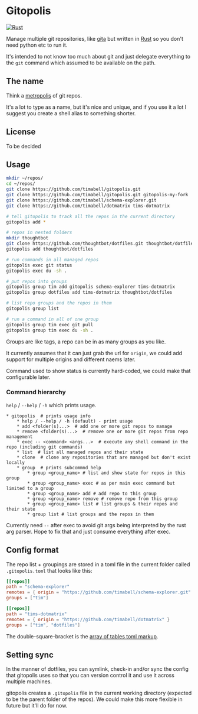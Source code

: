 # Gitopolis

[![Rust](https://github.com/timabell/gitopolis/actions/workflows/rust.yml/badge.svg)](https://github.com/timabell/gitopolis/actions/workflows/main.yml)

Manage multiple git repositories, like [gita](https://github.com/nosarthur/gita) but written in [Rust](https://www.rust-lang.org/) so you don't need python etc to run it.

It's intended to not know too much about git and just delegate everything to the `git` command which assumed to be available on the path.

## The name

Think a [metropolis](https://en.wikipedia.org/wiki/Metropolis) of git repos.

It's a lot to type as a name, but it's nice and unique, and if you use it a lot I suggest you create a shell alias to something shorter.

## License

To be decided

## Usage

```sh
mkdir ~/repos/
cd ~/repos/
git clone https://github.com/timabell/gitopolis.git
git clone https://github.com/timabell/gitopolis.git gitopolis-my-fork
git clone https://github.com/timabell/schema-explorer.git
git clone https://github.com/timabell/dotmatrix tims-dotmatrix

# tell gitopolis to track all the repos in the current directory
gitopolis add *

# repos in nested folders
mkdir thoughtbot
git clone https://github.com/thoughtbot/dotfiles.git thoughtbot/dotfiles
gitopolis add thoughtbot/dotfiles

# run commands in all managed repos
gitopolis exec git status
gitopolis exec du -sh .

# put repos into groups
gitopolis group tim add gitopolis schema-explorer tims-dotmatrix
gitopolis group dotfiles add tims-dotmatrix thoughtbot/dotfiles

# list repo groups and the repos in them
gitopolis group list

# run a command in all of one group
gitopolis group tim exec git pull
gitopolis group tim exec du -sh .
```

Groups are like tags, a repo can be in as many groups as you like.

It currently assumes that it can just grab the url for `origin`, we could add support for multiple origins and different naems later.

Command used to show status is currently hard-coded, we could make that configurable later.

### Command hierarchy

`help` / `--help` / `-h` which prints usage.

```
* gitopolis  # prints usage info
	* help / --help / -h (default) - print usage
	* add <folder(s)...>  # add one or more git repos to manage
	* remove <folder(s)...>  # remove one or more git repos from repo management
	* exec -- <command> <args...>  # execute any shell command in the repo (including git commands)
	* list  # list all managed repos and their state
	* clone  # clone any repositories that are managed but don't exist locally
	* group  # prints subcommnd help
		* group <group_name> # list and show state for repos in this group
		* group <group_name> exec # as per main exec command but limited to a group
		* group <group_name> add # add repo to this group
		* group <group_name> remove # remove repo from this group
		* group <group_name> list # list groups & their repos and their state
		* group list # list groups and the repos in them
```

Currently need `--` after exec to avoid git args being interpreted by the rust arg parser. Hope to fix that and just consume everything after exec. 

## Config format

The repo list + groupings are stored in a toml file in the current folder called `.gitopolis.toml` that looks like this:

```toml
[[repos]]
path = "schema-explorer"
remotes = { origin = "https://github.com/timabell/schema-explorer.git" }
groups = ["tim"]

[[repos]]
path = "tims-dotmatrix"
remotes = { origin = "https://github.com/timabell/dotmatrix" }
groups = ["tim", "dotfiles"]
```

The double-square-bracket is the [array of tables toml markup](https://toml.io/en/v1.0.0#array-of-tables).

## Setting sync

In the manner of dotfiles, you can symlink, check-in and/or sync the config that gitopolis uses so that you can version control it and use it across multiple machines.

gitopolis creates a `.gitopolis` file in the current working directory (expected to be the parent folder of the repos). We could make this more flexible in future but it'll do for now.
